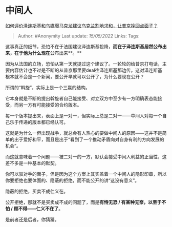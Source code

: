 # 中间人
[如何评价泽连斯基和乌媒曝马克龙建议乌克兰割地求和，让普京挽回点面子？](https://www.zhihu.com/question/532816255/answer/2486088737)

> Author: #Anonymity
> Last update: *15/05/2022*
> Links:
> Tags:

这事真正的细节，恐怕不在于法国建议泽连斯基投降，**而在于泽连斯基居然公布出来，**在于他为什么**现在**公布出来**。**

因为从法国的立场，恐怕从第一天就提过这个建议了。一轮轮的给普京打电话，主要内容估计也不过是不断的从普京那里要deal往泽连斯基那边传。这对泽连斯基根本就不会是一个新闻，要公开早就可以公开了，为什么要现在公开？

所谓的“斡旋”，实际上是一个三赢的结构。

它本身就是不断的提出斡旋者自己能接受、对立双方中至少有一方明确表态能接受，而另一方有可能接受的合约版本。

每一个版本提出来，表面上是一对一，但实际上总是二对一——中间人对每一个自己乐于传递的版本都已经认可。

这就是为什么一但出现战争，就总会有人热心的要做中间人的原因——这并不是简单的出于爱好和平，而且是出于“看到了一个推动矛盾向对自身有利的方向发展的机会”。

而这就意味着一个问题——被二对一的一方，默认会接受中间人利益的正当性，这差不多是一种基本的默契。

你可以驳对手的面子，但是因为这个方案上其实盖着一个中间人的隐形印章，所以你要拒绝也要体面的、隐蔽的拒绝，而不能公开的讲“这没有意义”。

隐蔽的拒绝，买卖不成仁义在。

公开拒绝，那就不是买卖成不成的问题了，而是**有恃无恐 / 有某种无奈，以至于不怕 / 顾不得——仁义不在了**。

是前者还是后者，你猜猜。

